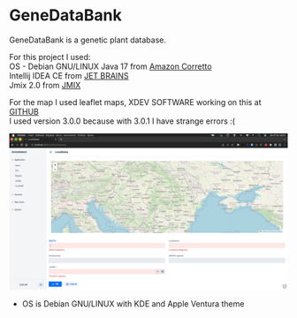 # GeneDataBank
GeneDataBank is a genetic plant database.
  
For this project I used:  
OS - Debian GNU/LINUX
Java 17 from [Amazon Corretto](https://aws.amazon.com/corretto/?filtered-posts.sort-by=item.additionalFields.createdDate&filtered-posts.sort-order=desc)  
Intellij IDEA CE from [JET BRAINS](https://www.jetbrains.com/idea/)   
Jmix 2.0 from [JMIX](https://www.jmix.io//)  

For the map I used leaflet maps, XDEV SOFTWARE working on this at [GITHUB](https://github.com/xdev-software/vaadin-maps-leaflet-flow)   
I used version 3.0.0 because with 3.0.1 I have strange errors :(
  
![Screenshoot](./img/Jmix_with_map.png)   
* OS is Debian GNU/LINUX with KDE and Apple Ventura theme
